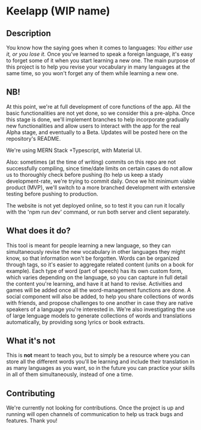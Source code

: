 # Keelapp (WIP name)

## Description 
You know how the saying goes when it comes to languages: _You either use it, or you lose it._ Once you've learned to speak a foreign language, it's easy to forget some of it when you start learning a new one.
The main purpose of this project is to help you revise your vocabulary in many languages at the same time, so you won't forget any of them while learning a new one.

## NB!
At this point, we're at full development of core functions of the app. All the basic functionalities are not yet done, so we consider this a pre-alpha. Once this stage is done, we'll implement branches to help incorporate gradually new functionalities and allow users to interact with the app for the real Alpha stage, and eventually to a Beta. Updates will be posted here on the repository's README. 

We're using MERN Stack +Typescript, with Material UI. 

Also: sometimes (at the time of writing) commits on this repo are not successfully compiling, since time/date limits on certain cases do not allow us to thoroughly check before pushing (to help us keep a stady development-rate, we're trying to commit daily. Once we hit minimum viable product (MVP), we'll switch to a more branched development with extensive testing before pushing to production. 

The website is not yet deployed online, so to test it you can run it locally with the 'npm run dev' command, or run both server and client separately.

## What does it do? 
This tool is meant for people learning a new language, so they can simultaneously revise the new vocabulary in other languages they might know, so that information won't be forgotten. Words can be organized through tags, so it's easier to aggregate related content (units on a book for example).
Each type of word (part of speech) has its own custom form, which varies depending on the language, so you can capture in full detail the content you're learning, and have it at hand to revise.
Activities and games will be added once all the word-management functions are done. A social component will also be added, to help you share collections of words with friends, and propose challenges to one another in case they are native speakers of a language you're interested in.
We're also investigating the use of large lenguage models to generate collections of words and translations automatically, by providing song lyrics or book extracts. 

## What it's not 
This is **not** meant to teach you, but to simply be a resource where you can store all the different words you'll be learning and include their translation in as many languages as you want, so in the future you can practice your skills in all of them simultaneously, instead of one a time.

## Contributing
We're currently not looking for contributions. Once the project is up and running will open channels of communication to help us track bugs and features. Thank you!
